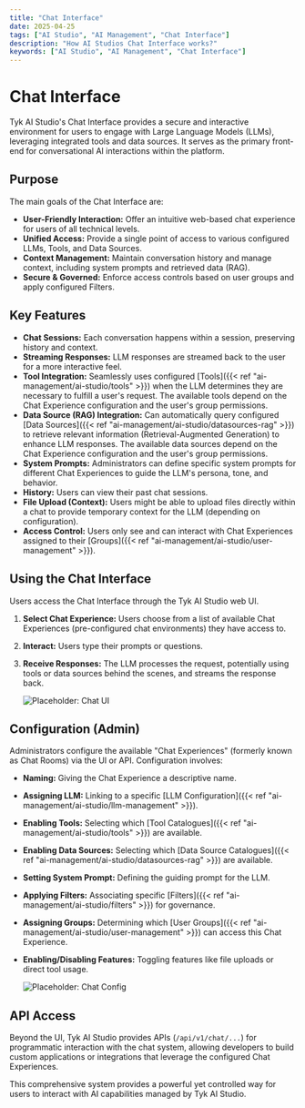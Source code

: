 ```yaml
---
title: "Chat Interface"
date: 2025-04-25
tags: ["AI Studio", "AI Management", "Chat Interface"]
description: "How AI Studios Chat Interface works?"
keywords: ["AI Studio", "AI Management", "Chat Interface"]
---
```


# Chat Interface

Tyk AI Studio's Chat Interface provides a secure and interactive environment for users to engage with Large Language Models (LLMs), leveraging integrated tools and data sources. It serves as the primary front-end for conversational AI interactions within the platform.

## Purpose

The main goals of the Chat Interface are:

*   **User-Friendly Interaction:** Offer an intuitive web-based chat experience for users of all technical levels.
*   **Unified Access:** Provide a single point of access to various configured LLMs, Tools, and Data Sources.
*   **Context Management:** Maintain conversation history and manage context, including system prompts and retrieved data (RAG).
*   **Secure & Governed:** Enforce access controls based on user groups and apply configured Filters.

## Key Features

*   **Chat Sessions:** Each conversation happens within a session, preserving history and context.
*   **Streaming Responses:** LLM responses are streamed back to the user for a more interactive feel.
*   **Tool Integration:** Seamlessly uses configured [Tools]({{< ref "ai-management/ai-studio/tools" >}}) when the LLM determines they are necessary to fulfill a user's request. The available tools depend on the Chat Experience configuration and the user's group permissions.
*   **Data Source (RAG) Integration:** Can automatically query configured [Data Sources]({{< ref "ai-management/ai-studio/datasources-rag" >}}) to retrieve relevant information (Retrieval-Augmented Generation) to enhance LLM responses. The available data sources depend on the Chat Experience configuration and the user's group permissions.
*   **System Prompts:** Administrators can define specific system prompts for different Chat Experiences to guide the LLM's persona, tone, and behavior.
*   **History:** Users can view their past chat sessions.
*   **File Upload (Context):** Users might be able to upload files directly within a chat to provide temporary context for the LLM (depending on configuration).
*   **Access Control:** Users only see and can interact with Chat Experiences assigned to their [Groups]({{< ref "ai-management/ai-studio/user-management" >}}).

## Using the Chat Interface

Users access the Chat Interface through the Tyk AI Studio web UI.

1.  **Select Chat Experience:** Users choose from a list of available Chat Experiences (pre-configured chat environments) they have access to.
2.  **Interact:** Users type their prompts or questions.
3.  **Receive Responses:** The LLM processes the request, potentially using tools or data sources behind the scenes, and streams the response back.

    ![Placeholder: Chat UI](https://placehold.co/600x400?text=Chat+Interface+UI)

## Configuration (Admin)

Administrators configure the available "Chat Experiences" (formerly known as Chat Rooms) via the UI or API. Configuration involves:

*   **Naming:** Giving the Chat Experience a descriptive name.
*   **Assigning LLM:** Linking to a specific [LLM Configuration]({{< ref "ai-management/ai-studio/llm-management" >}}).
*   **Enabling Tools:** Selecting which [Tool Catalogues]({{< ref "ai-management/ai-studio/tools" >}}) are available.
*   **Enabling Data Sources:** Selecting which [Data Source Catalogues]({{< ref "ai-management/ai-studio/datasources-rag" >}}) are available.
*   **Setting System Prompt:** Defining the guiding prompt for the LLM.
*   **Applying Filters:** Associating specific [Filters]({{< ref "ai-management/ai-studio/filters" >}}) for governance.
*   **Assigning Groups:** Determining which [User Groups]({{< ref "ai-management/ai-studio/user-management" >}}) can access this Chat Experience.
*   **Enabling/Disabling Features:** Toggling features like file uploads or direct tool usage.

    ![Placeholder: Chat Config](https://placehold.co/600x400?text=Chat+Experience+Config)

## API Access

Beyond the UI, Tyk AI Studio provides APIs (`/api/v1/chat/...`) for programmatic interaction with the chat system, allowing developers to build custom applications or integrations that leverage the configured Chat Experiences.

This comprehensive system provides a powerful yet controlled way for users to interact with AI capabilities managed by Tyk AI Studio.
